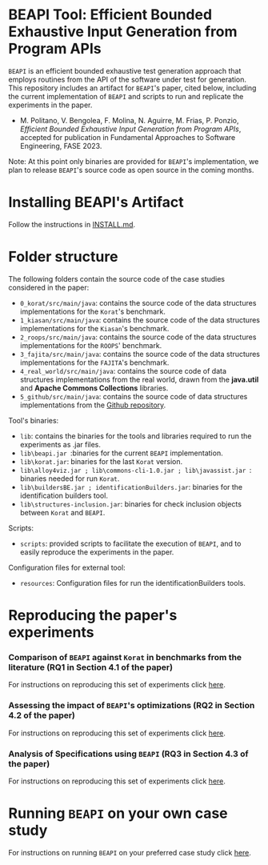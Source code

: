 # BEAPI Tool: Efficient Bounded Exhaustive Input Generation from Program APIs

`BEAPI` is an efficient bounded exhaustive test generation approach that employs routines from the API of the software under test for generation. This repository includes an artifact for `BEAPI`'s paper, cited below, including the current implementation of `BEAPI` and scripts to run and replicate the experiments in the paper.

- M. Politano, V. Bengolea, F. Molina, N. Aguirre, M. Frias, P. Ponzio, *Efficient Bounded Exhaustive Input Generation from Program APIs*, accepted for publication in Fundamental Approaches to Software Engineering, FASE 2023.

Note: At this point only binaries are provided for `BEAPI`'s implementation, we plan to release `BEAPI`'s source code as open source in the coming months.

# Installing BEAPI's Artifact 

Follow the instructions in [INSTALL.md](INSTALL.md).

# Folder structure

The following folders contain the source code of the case studies considered in the paper:

- `0_korat/src/main/java`: contains the source code of the data structures implementations for the `Korat`'s benchmark.
- `1_kiasan/src/main/java`: contains the source code of the data structures implementations for the `Kiasan`'s benchmark.
- `2_roops/src/main/java`: contains the source code of the data structures implementations for the `ROOPS`' benchmark.
- `3_fajita/src/main/java`: contains the source code of the data structures implementations for the `FAJITA`'s benchmark.
- `4_real_world/src/main/java`: contains the source code of data structures implementations from the real world, drawn from the  **java.util** and **Apache Commons Collections** libraries.
- `5_github/src/main/java`: contains the source code of data structures implementations from the  [Github repository](https://github.com/anthonynsimon/java-ds-algorithms).


Tool's binaries:

- `lib`: contains the binaries for the tools and libraries required to run the experiments as .jar files.
- `lib\beapi.jar `:binaries for the current `BEAPI` implementation. 
- `lib\korat.jar`: binaries for the last `Korat` version.
- `lib\alloy4viz.jar ; lib\commons-cli-1.0.jar ; lib\javassist.jar `: binaries needed for run `Korat`. 
- `lib\buildersBE.jar ; identificationBuilders.jar`: binaries for the identification builders tool. 
- `lib\structures-inclusion.jar`: binaries for check inclusion objects between `Korat` and `BEAPI`. 


Scripts:

- `scripts`: provided scripts to facilitate the execution of `BEAPI`, and to easily reproduce the experiments in the paper.

Configuration files for external tool:

- `resources`: Configuration files for run the identificationBuilders tools.


# Reproducing the paper's experiments 

### Comparison of `BEAPI` against `Korat` in benchmarks from the literature (RQ1 in Section 4.1 of the paper)

For instructions on reproducing this set of experiments click [here](BEAPI_v_KORAT.md).

### Assessing the impact of `BEAPI`'s optimizations (RQ2 in Section 4.2 of the paper)

For instructions on reproducing this set of experiments click [here](BEAPI_OPT.md).

### Analysis of Specifications using `BEAPI` (RQ3 in Section 4.3 of the paper)

For instructions on reproducing this set of experiments click [here](BEAPI_SPECS.md).

# Running `BEAPI` on your own case study

For instructions on running `BEAPI` on your preferred case study click [here](RUN_BEAPI.md).



